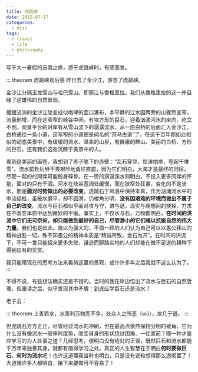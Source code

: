 ```yaml
---
title: 虎跳峡
date: 2015-07-17
categories:
  - misc
tags:
  - travel
  - life
  - philosophy
---
```


写于大一暑假的云南之旅，游于虎跳峡时，有感而发。

<!-- more -->

::: theorem 虎跳峡观后感
昨日去了金沙江，游览了虎跳峡。

金沙江分隔玉龙雪山与哈巴雪山，即丽江与香格里拉。我们从香格里拉的这一岸目睹了这雄伟的自然景观。

缓缓流淌的金沙江陡变成似咆哮的壶口瀑布，本平静的江水因两旁的山骤然变窄，流量剧增，而在这窄窄的峡谷中间，有块方形的巨石，迎着汹涌河水的来向，屹立不倒。观景平台的对岸有从雪山流下的潺潺流水，从一座白桥的后面汇入金沙江。白桥通往一条小道，这窄窄的小道便是闻名的“茶马古道”了。在这千百年都如此相似的动态美景中，有缓缓的流水、温柔的山泉，有巍峨的群山、美丽的白桥、方形的巨石，还有我们这些沉醉于美景中的人。

看到这美丽的画卷，我想到了苏子笔下的赤壁：“乱石穿空，惊涛拍岸，卷起千堆雪”。流水前赴后继不畏艰险地勇往直前，因为它们明白，大海才是最终的归宿，尽管一起的的同伴可能粉身碎骨。在一旁的潺潺溪水则明白，不投入更多同伴的怀抱，面对的只有干涸。河水在峡谷宽阔处缓慢，而在狭窄处狂暴，变化的不是流水，而是**面对时势做出的必要改变**。虎跳石于风浪中保持本真，作为汹涌河水中的中流砥柱，虽被水磨平，却不圆滑，仍棱角分明，**没有因艰难的环境而做出不属于自己的改变**。流水与巨石都似乎面对攻与守，进与退，现实与理想间的抉择，力求在不改变本质中达到微妙的平衡。事实上，不仅水与石，万物都明白，**在时间的洪流中它们无可奈何，却只能做到最好的自己，尽管渺小的它们难以抗衡自然的伟大力量**。我们也是如此。自以为强大的，不屑一顾的人们认为自己可以以愚公移山的精神战胜一切，殊不知愚公的精神本质是“精诚所致，金石为开”。在时间的洪流下，不可一世只能招来更多失败，谦逊而脚踏实地的人们却能在微不足道的耕种下得到应有的奖赏。

我只能用现在的思考方法来看待这里的景观，或许许多年之后我就不这么认为了。
:::

不得不说，有些想法确实还是不错的。当时的我在岸边悟出了流水与巨石的自然哲理，但重读之后，似乎发现其中矛盾：到底应学巨石还是流水？

老子云：

::: theorem
上善若水，水善利万物而不争，处众人之所恶（wù），故几于道。
:::

但虎跳石方方正正，尽管经过流水的冲刷，但在最高点依然保持分明的棱角，它为什么没有像流水一般审时度势，改变自身的形状绕过困难、一往直前？哪一种才是应学习的为人处事之道？几经思考，便明白没有绝对的正误，既然巨石和流水都能千万年来独善其身，就都有值得学习之处。真正的人生智慧在于明白**何时要做巨石、何时为流水**吧！也许这道理我当时也明白，只是没有说和想得那么透彻罢了！大道理许多人都明白，接下来要做可不容易了！
